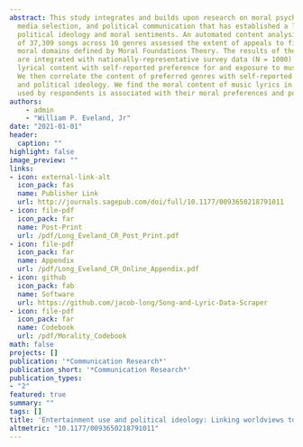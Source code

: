 ```yaml
---
abstract: This study integrates and builds upon research on moral psychology, entertainment
  media selection, and political communication that has established a link between
  political ideology and moral sentiments. An automated content analysis of the lyrics
  of 37,309 songs across 10 genres assessed the extent of appeals to five different
  moral domains defined by Moral Foundations Theory. The results of the content analysis
  are integrated with nationally-representative survey data (N = 1000) by linking
  lyrical content with self-reported preference for and exposure to musical genres.
  We then correlate the content of preferred genres with self-reported moral sentiments
  and political ideology. We find the moral content of music lyrics in the genres
  used by respondents is associated with their moral preferences and political ideology.
authors:
    - admin
    - "William P. Eveland, Jr"
date: "2021-01-01"
header:
  caption: ""
highlight: false
image_preview: ""
links:
- icon: external-link-alt
  icon_pack: fas
  name: Publisher Link
  url: http://journals.sagepub.com/doi/full/10.1177/0093650218791011
- icon: file-pdf
  icon_pack: far
  name: Post-Print
  url: /pdf/Long_Eveland_CR_Post_Print.pdf
- icon: file-pdf
  icon_pack: far
  name: Appendix
  url: /pdf/Long_Eveland_CR_Online_Appendix.pdf
- icon: github
  icon_pack: fab
  name: Software
  url: https://github.com/jacob-long/Song-and-Lyric-Data-Scraper
- icon: file-pdf
  icon_pack: far
  name: Codebook
  url: /pdf/Morality_Codebook
math: false
projects: []
publication: '*Communication Research*'
publication_short: '*Communication Research*'
publication_types:
- "2"
featured: true
summary: ""
tags: []
title: 'Entertainment use and political ideology: Linking worldviews to media content'
altmetric: "10.1177/0093650218791011"
---
```


